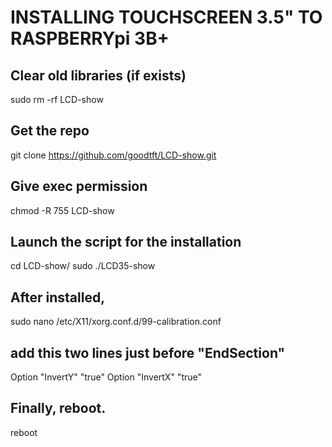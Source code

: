 # INSTALLING TOUCHSCREEN 3.5" TO RASPBERRYpi 3B+

## Clear old libraries (if exists)
sudo rm -rf LCD-show

## Get the repo
git clone  https://github.com/goodtft/LCD-show.git

## Give exec permission
chmod -R 755 LCD-show

## Launch the script for the installation
cd LCD-show/
sudo ./LCD35-show

## After installed, 
sudo nano /etc/X11/xorg.conf.d/99-calibration.conf

## add this two lines just before "EndSection"
Option "InvertY" "true"
Option "InvertX" "true"

## Finally, reboot.
reboot
